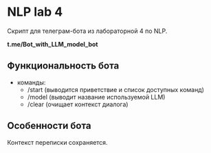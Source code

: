# NLP lab 4
 
Скрипт для телеграм-бота из лабораторной 4 по NLP. 

**t.me/Bot_with_LLM_model_bot**

## Функциональность бота
* команды: 
   - /start (выводится приветствие и список доступных команд)
   - /model (выводит название используемой LLM)
   - /clear (очищает контекст диалога)

## Особенности бота
Контекст переписки сохраняется.


